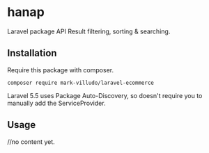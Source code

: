 # hanap
Laravel package API Result filtering, sorting &amp; searching.

## Installation

Require this package with composer.

```shell
composer require mark-villudo/laravel-ecommerce
```

Laravel 5.5 uses Package Auto-Discovery, so doesn't require you to manually add the ServiceProvider.

## Usage
//no content yet.
